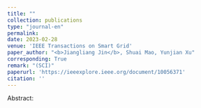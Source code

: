 ```yaml
---
title: ""
collection: publications
type: "journal-en"
permalink: 
date: 2023-02-28
venue: 'IEEE Transactions on Smart Grid'
paper_author: "<b>Jiangliang Jin</b>, Shuai Mao, Yunjian Xu"
corresponding: True
remark: "(SCI)"
paperurl: 'https://ieeexplore.ieee.org/document/10056371'
citation: ''
---
```


Abstract: